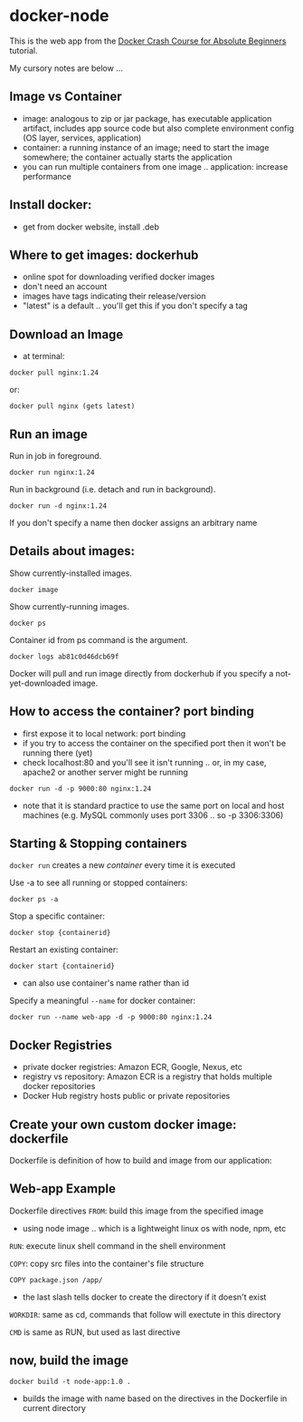 # docker-node

This is the web app from the [Docker Crash Course for Absolute Beginners](https://youtu.be/pg19Z8LL06w) tutorial.

My cursory notes are below ...

## Image vs Container
* image: analogous to zip or jar package, has executable application artifact, includes app source code but also complete environment config (OS layer, services, application)
* container: a running instance of an image; need to start the image somewhere; the container actually starts the application
* you can run multiple containers from one image .. application: increase performance 

## Install docker: 
* get from docker website, install .deb

## Where to get images: dockerhub
* online spot for downloading verified docker images
* don't need an account
* images have tags indicating their release/version
* "latest" is a default .. you'll get this if you don't specify a tag

## Download an Image
* at terminal: 
```
docker pull nginx:1.24
```
or: 
```
docker pull nginx (gets latest)
```

## Run an image
Run in job in foreground.
```
docker run nginx:1.24
```
Run in background (i.e. detach and run in background).
```
docker run -d nginx:1.24
```
If you don't specify a name then docker assigns an arbitrary name


## Details about images: 
Show currently-installed images.
```
docker image
```

Show currently-running images.
```
docker ps
```
Container id from ps command is the argument.
```
docker logs ab81c0d46dcb69f
```

Docker will pull and run image directly from dockerhub if you specify a not-yet-downloaded image.

## How to access the container? port binding
* first expose it to local network: port binding
* if you try to access the container on the specified port then it won't be running there (yet)
* check localhost:80 and you'll see it isn't running .. or, in my case, apache2 or another server might be running
```
docker run -d -p 9000:80 nginx:1.24
```
* note that it is standard practice to use the same port on local and host machines (e.g. MySQL commonly uses port 3306 .. so -p 3306:3306)

## Starting & Stopping containers
`docker run` creates a new *container* every time it is executed

Use -a to see all running or stopped containers:
```
docker ps -a
```

Stop a specific container: 
```
docker stop {containerid}
```

Restart an existing container: 
```
docker start {containerid}
```

* can also use container's name rather than id

Specify a meaningful `--name` for docker container:
```
docker run --name web-app -d -p 9000:80 nginx:1.24
```

## Docker Registries
* private docker registries: Amazon ECR, Google, Nexus, etc
* registry vs repository: Amazon ECR is a registry that holds multiple docker repositories
* Docker Hub registry hosts public or private repositories

## Create your own custom docker image: dockerfile
Dockerfile is definition of how to build and image from our application: 

## Web-app Example
Dockerfile directives
`FROM`: build this image from the specified image
* using node image .. which is a lightweight linux os with node, npm, etc

`RUN`: execute linux shell command in the shell environment

`COPY`: copy src files into the container's file structure

```	
COPY package.json /app/
```	

* the last slash tells docker to create the directory if it doesn't exist

`WORKDIR`: same as cd, commands that follow will exectute in this directory

`CMD` is same as RUN, but used as last directive


## now, build the image
```
docker build -t node-app:1.0 .
```
* builds the image with name based on the directives in the Dockerfile in current directory

